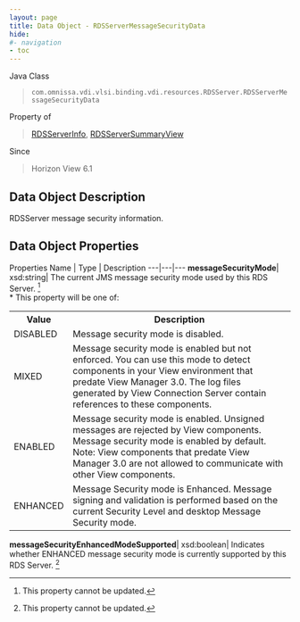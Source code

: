 ```yaml
---
layout: page
title: Data Object - RDSServerMessageSecurityData
hide:
#- navigation
- toc
---
```






Java Class
> `com.omnissa.vdi.vlsi.binding.vdi.resources.RDSServer.RDSServerMessageSecurityData`

Property of
> [RDSServerInfo](vdi.resources.RDSServer.RDSServerInfo.md#field_detail), [RDSServerSummaryView](vdi.resources.RDSServer.RDSServerSummaryView.md#field_detail)

Since
> Horizon View 6.1


## Data Object Description

RDSServer message security information.

## Data Object Properties
Properties
Name |  Type |  Description
---|---|---
**messageSecurityMode**|  xsd:string|  The current JMS message security mode used by this RDS Server. [^2] <br>* This property will be one of:<br><table><tr><th>Value</th><th>Description</th></tr><tr><td>DISABLED</td><td>Message security mode is disabled.</td></tr><tr><td>MIXED</td><td>Message security mode is enabled but not enforced. You can use this mode to detect components in your View environment that predate View Manager 3.0. The log files generated by View Connection Server contain references to these components.</td></tr><tr><td>ENABLED</td><td>Message security mode is enabled. Unsigned messages are rejected by View components. Message security mode is enabled by default. Note: View components that predate View Manager 3.0 are not allowed to communicate with other View components.</td></tr><tr><td>ENHANCED</td><td>Message Security mode is Enhanced. Message signing and validation is performed based on the current Security Level and desktop Message Security mode.</td></tr></table>
**messageSecurityEnhancedModeSupported**|  xsd:boolean|  Indicates whether ENHANCED message security mode is currently supported by this RDS Server. [^2]
 


 


[^2]: This property cannot be updated.